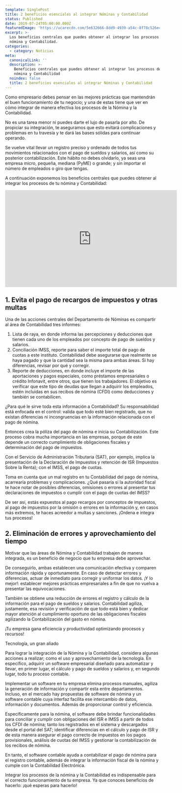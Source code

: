 ```yaml
---
template: SinglePost
title: 2 beneficios esenciales al integrar Nóminas y Contabilidad
status: Published
date: 2019-07-24T05:00:00.000Z
featuredImage: 'https://ucarecdn.com/5e632666-8dd9-4939-a54c-8f78c526eccf/'
excerpt: >-
  Los beneficios centrales que puedes obtener al integrar los procesos de tu
  nómina y Contabilidad.
categories:
  - category: Noticias
meta:
  canonicalLink: ''
  description: >-
    Beneficios centrales que puedes obtener al integrar los procesos de tu
    nómina y Contabilidad
  noindex: false
  title: 2 beneficios esenciales al integrar Nóminas y Contabilidad
---
```

Como empresario debes pensar en las mejores prácticas que mantendrán el buen funcionamiento de tu negocio; y una de estas tiene que ver en cómo integrar de manera efectiva los procesos de la Nómina y la Contabilidad.

No es una tarea menor ni puedes darte el lujo de pasarla por alto. De propiciar su integración, te aseguramos que esto evitará complicaciones y problemas en tu travesía y te dará las bases sólidas para continuar operando.

Se vuelve vital llevar un registro preciso y ordenado de todos tus movimientos relacionados con el pago de sueldos y salarios, así como su posterior contabilización. Este hábito no debes olvidarlo, ya seas una empresa micro, pequeña, mediana (PyME) o grande; y sin importar el número de empleados o giro que tengas.

A continuación exponemos los beneficios centrales que puedes obtener al integrar los procesos de tu nómina y Contabilidad:

<iframe width="560" height="315" src="https://www.youtube.com/embed/Id64silK_7M" frameborder="0" allow="accelerometer; autoplay; encrypted-media; gyroscope; picture-in-picture" allowfullscreen></iframe>



## 1. Evita el pago de recargos de impuestos y otras multas

Una de las acciones centrales del Departamento de Nóminas es compartir al área de Contabilidad tres informes:

1. Lista de raya, en donde informa las percepciones y deducciones que tienen cada uno de los empleados por concepto de pago de sueldos y salarios.
2. Conciliación IMSS, reporte para saber el importe total de pago de cuotas a este instituto. Contabilidad debe asegurarse que realmente se haya pagado y que la cantidad sea la misma para ambas áreas. Si hay diferencias, revisar por qué y corregir.
3. Reporte de deducciones, en donde incluye el importe de las aportaciones y pagos especiales, como préstamos empresariales o crédito Infonavit, entre otros, que tienen los trabajadores. El objetivo es verificar que este tipo de deudas que llegan a adquirir los empleados, estén incluidas en sus recibos de nómina (CFDI) como deducciones y también se contabilicen.

¿Para qué le sirve toda esta información a Contabilidad? Su responsabilidad está enfocada en el control: valida que todo esté bien registrado, que no existan diferencias ni incongruencias en la información relacionada con el pago de nómina.

Entonces crea la póliza del pago de nómina e inicia su Contabilización. Este proceso cobra mucha importancia en las empresas, porque de este depende un correcto cumplimiento de obligaciones fiscales y determinación del pago de impuestos.

Con el Servicio de Administración Tributaria (SAT), por ejemplo, implica la presentación de la Declaración de Impuestos y retención de ISR (Impuestos Sobre la Renta); con el IMSS, el pago de cuotas.

Toma en cuenta que un mal registro en tu Contabilidad del pago de nómina, acarrearía problemas y complicaciones. ¿Qué pasaría si la autoridad fiscal te hace notar de posibles diferencias, omisiones o errores al presentar tus declaraciones de impuestos o cumplir con el pago de cuotas del IMSS?

De ser así, estás expuestos al pago recargos por conceptos de impuestos, al pago de impuestos por la omisión o errores en la información y, en casos más extremos, te haces acreedor a multas y sanciones. ¡Ordena e integra tus procesos!

## 2. Eliminación de errores y aprovechamiento del tiempo

Motivar que las áreas de Nómina y Contabilidad trabajen de manera integrada, es un beneficio de negocio que tu empresa debe aprovechar.

De conseguirlo, ambas establecen una comunicación efectiva y comparen información rápida y oportunamente. En caso de detectar errores y diferencias, actuar de inmediato para corregir y uniformar los datos. ¡Y lo mejor!: establecer mejores prácticas empresariales a fin de que no vuelva a presentar las equivocaciones.

También se obtiene una reducción de errores el registro y cálculo de la información para el pago de sueldos y salarios. Contabilidad agiliza, justamente, esa revisión y verificación de que todo está bien y dedicar mayor atención al cumplimiento oportuno de las obligaciones fiscales agilizando la Contabilización del gasto en nómina.

¡Tu empresa gana eficiencia y productividad optimizando procesos y recursos!

Tecnología, un gran aliado

Para lograr la integración de la Nómina y la Contabilidad, considera algunas acciones a realizar; como el uso y aprovechamiento de la tecnología. En específico, adquirir un software empresarial diseñado para automatizar y llevar, en primer lugar, el cálculo y pago de sueldos y salarios y, en segundo lugar, todo tu proceso contable.

Implementar un software en tu empresa elimina procesos manuales, agiliza la generación de información y compartir esta entre departamentos. Incluso, en el mercado hay propuestas de software de nómina y un software contable cuya interfaz facilita ese intercambio de datos, información y documentos. Además de proporcionar control y eficiencia.

Específicamente para la nómina, el software debe brindar funcionalidades para conciliar y cumplir con obligaciones del ISR e IMSS a partir de todos los CFDI de nómina; tanto los registrados en el sistema y descargados desde el portal del SAT; identificar diferencias en el cálculo y pago de ISR y de esta manera asegurar el pago correcto de impuestos en los pagos provisionales, análisis de cuotas del IMSS y gestionar la contabilización de los recibos de nómina.

En tanto, el software contable ayuda a contabilizar el pago de nómina para el registro contable, además de integrar la información fiscal de la nómina y cumple con la Contabilidad Electrónica.

Integrar los procesos de la nómina y la Contabilidad es indispensable para el correcto funcionamiento de tu empresa. Ya que conoces beneficios de hacerlo: ¡qué esperas para hacerlo!
